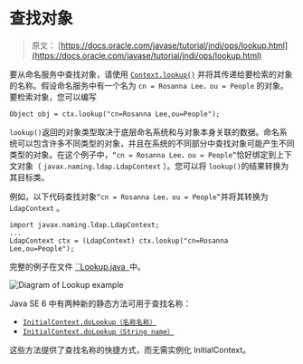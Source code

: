 # 查找对象

> 原文： [https://docs.oracle.com/javase/tutorial/jndi/ops/lookup.html](https://docs.oracle.com/javase/tutorial/jndi/ops/lookup.html)

要从命名服务中查找对象，请使用 [`Context.lookup()`](https://docs.oracle.com/javase/8/docs/api/javax/naming/Context.html#lookup-javax.naming.Name-) 并将其传递给要检索的对象的名称。假设命名服务中有一个名为 `cn = Rosanna Lee，ou = People` 的对象。要检索对象，您可以编写

```
Object obj = ctx.lookup("cn=Rosanna Lee,ou=People");

```

`lookup()`返回的对象类型取决于底层命名系统和与对象本身关联的数据。命名系统可以包含许多不同类型的对象，并且在系统的不同部分中查找对象可能产生不同类型的对象。在这个例子中，`“cn = Rosanna Lee，ou = People”`恰好绑定到上下文对象（ `javax.naming.ldap.LdapContext` ）。您可以将 `lookup()`的结果转换为其目标类。

例如，以下代码查找对象`“cn = Rosanna Lee，ou = People”`并将其转换为 `LdapContext` 。

```
import javax.naming.ldap.LdapContext;
...
LdapContext ctx = (LdapContext) ctx.lookup("cn=Rosanna Lee,ou=People");

```

完整的例子在文件 [``Lookup.java` `](examples/Lookup.java)中。

![Diagram of Lookup example](img/b3101033cf6ac9ad16264d0ef7c202cd.jpg)

Java SE 6 中有两种新的静态方法可用于查找名称：

*   [`InitialContext.doLookup（名称名称）`](https://docs.oracle.com/javase/8/docs/api/javax/naming/InitialContext.html#doLookup-javax.naming.Name-)
*   [`InitialContext.doLookup（String name）`](https://docs.oracle.com/javase/8/docs/api/javax/naming/InitialContext.html#doLookup-java.lang.String-)

这些方法提供了查找名称的快捷方式，而无需实例化 InitialContext。